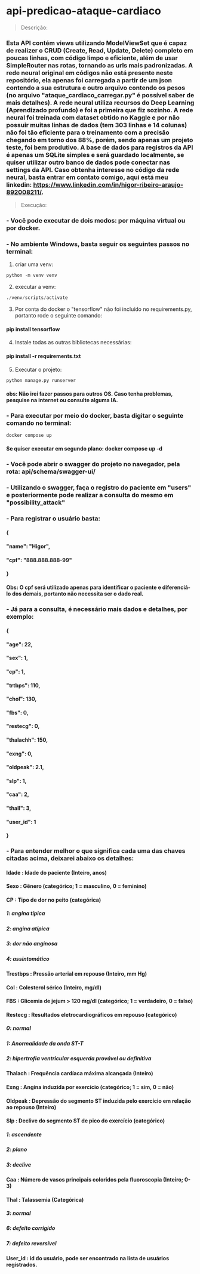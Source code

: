 ﻿# api-predicao-ataque-cardiaco

> Descrição:
### Esta API contém views utilizando ModelViewSet que é capaz de realizer o CRUD (Create, Read, Update, Delete) completo em poucas linhas, com código limpo e eficiente, além de usar SimpleRouter nas rotas, tornando as urls mais padronizadas. A rede neural original em códigos não está presente neste repositório, ela apenas foi carregada a partir de um json contendo a sua estrutura e outro arquivo contendo os pesos (no arquivo "ataque_cardiaco_carregar.py" é possível saber de mais detalhes). A rede neural utiliza recursos do Deep Learning (Aprendizado profundo) e foi a primeira que fiz sozinho. A rede neural foi treinada com dataset obtido no Kaggle e por não possuir muitas linhas de dados (tem 303 linhas e 14 colunas) não foi tão eficiente para o treinamento com a precisão chegando em torno dos 88%, porém, sendo apenas um projeto teste, foi bem produtivo. A base de dados para registros da API é apenas um SQLite simples e será guardado localmente, se quiser utilizar outro banco de dados pode conectar nas settings da API. Caso obtenha interesse no código da rede neural, basta entrar em contato comigo, aqui está meu linkedin: https://www.linkedin.com/in/higor-ribeiro-araujo-892008211/.

> Execução:

### - Você pode executar de dois modos: por máquina virtual ou por docker.
### - No ambiente Windows, basta seguir os seguintes passos no terminal:
1. criar uma venv:
~~~python
python -m venv venv
~~~
2. executar a venv:
~~~python
./venv/scripts/activate
~~~
3. Por conta do docker o "tensorflow" não foi incluído no requirements.py, portanto rode o seguinte comando: 
#### pip install tensorflow
4. Instale todas as outras bibliotecas necessárias:
#### pip install -r requirements.txt
5. Executar o projeto:
~~~python
python manage.py runserver
~~~
#### obs: Não irei fazer passos para outros OS. Caso tenha problemas, pesquise na internet ou consulte alguma IA.
### - Para executar por meio do docker, basta digitar o seguinte comando no terminal:
~~~
docker compose up
~~~
#### Se quiser executar em segundo plano: docker compose up -d

### - Você pode abrir o swagger do projeto no navegador, pela rota: api/schema/swagger-ui/
### - Utilizando o swagger, faça o registro do paciente em "users" e posteriormente pode realizar a consulta do mesmo em "possibility_attack"
### - Para registrar o usuário basta:
#### {
  ####  "name": "Higor",
  ####  "cpf": "888.888.888-99"
#### }
#### Obs: O cpf será utilizado apenas para identificar o paciente e diferenciá-lo dos demais, portanto não necessita ser o dado real.
### - Já para a consulta, é necessário mais dados e detalhes, por exemplo:
#### {
  #### "age": 22,
  #### "sex": 1,
  #### "cp": 1,
  #### "trtbps": 110,
  #### "chol": 130,
  #### "fbs": 0,
  #### "restecg": 0,
  #### "thalachh": 150,
  #### "exng": 0,
  #### "oldpeak": 2.1,
  #### "slp": 1,
  #### "caa": 2,
  #### "thall": 3,
  #### "user_id": 1
#### }
### - Para entender melhor o que significa cada uma das chaves citadas acima, deixarei abaixo os detalhes:
#### Idade : Idade do paciente (Inteiro, anos)
#### Sexo : Gênero (categórico; 1 = masculino, 0 = feminino)
#### CP : Tipo de dor no peito (categórica)
##### 1: angina típica
##### 2: angina atípica
##### 3: dor não anginosa
##### 4: assintomático
#### Trestbps : Pressão arterial em repouso (Inteiro, mm Hg)
#### Col : Colesterol sérico (Inteiro, mg/dl)
#### FBS : Glicemia de jejum > 120 mg/dl (categórico; 1 = verdadeiro, 0 = falso)
#### Restecg : Resultados eletrocardiográficos em repouso (categórico)
##### 0: normal
##### 1: Anormalidade da onda ST-T
##### 2: hipertrofia ventricular esquerda provável ou definitiva
#### Thalach : Frequência cardíaca máxima alcançada (Inteiro)
#### Exng : Angina induzida por exercício (categórico; 1 = sim, 0 = não)
#### Oldpeak : Depressão do segmento ST induzida pelo exercício em relação ao repouso (Inteiro)
#### Slp : Declive do segmento ST de pico do exercício (categórico)
##### 1: ascendente
##### 2: plano
##### 3: declive
#### Caa : Número de vasos principais coloridos pela fluoroscopia (Inteiro; 0-3)
#### Thal : Talassemia (Categórica)
##### 3: normal
##### 6: defeito corrigido
##### 7: defeito reversível
#### User_id : id do usuário, pode ser encontrado na lista de usuários registrados.
